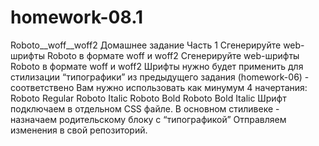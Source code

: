 # homework-08.1
Roboto__woff__woff2
Домашнее задание
Часть 1
Сгенерируйте web-шрифты Roboto в формате woff и woff2
Сгенерируйте web-шрифты Roboto в формате woff и woff2
Шрифты нужно будет применить для стилизации “типографики” из предыдущего задания (homework-06) - соответствено Вам нужно использовать как минумум 4 начертания:
Roboto Regular
Roboto Italic
Roboto Bold
Roboto Bold Italic
Шрифт подключаем в отдельном CSS файле.
В основном стиливеке - назначаем родительскому блоку с “типографикой”
Отправляем изменения в свой репозиторий.
